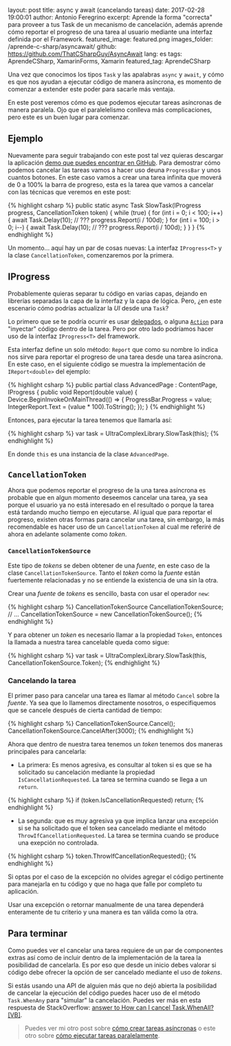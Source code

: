 layout: post
title: async y await (cancelando tareas)
date: 2017-02-28 19:00:01
author: Antonio Feregrino
excerpt: Aprende la forma &quot;correcta&quot; para proveer a tus Task de un mecanismo de cancelación, además aprende cómo reportar el progreso de una tarea al usuario mediante una interfaz definida por el Framework.
featured_image: featured.png
images_folder: /aprende-c-sharp/asyncawait/
github: https://github.com/ThatCSharpGuy/AsyncAwait
lang: es
tags: AprendeCSharp, XamarinForms, Xamarin
featured_tag: AprendeCSharp

Una vez que conocimos los tipos `Task` y las apalabras `async` y `await`, y cómo es que nos ayudan a ejecutar código de manera asíncrona, es momento de comenzar a extender este poder para sacarle más ventaja.  

En este post veremos cómo es que podemos ejecutar tareas asíncronas de manera paralela. Ojo que el paralelelismo conlleva más complicaciones, pero este es un buen lugar para comenzar.  

## Ejemplo  
Nuevamente para seguir trabajando con este post tal vez quieras descargar la aplicación <a href="https://github.com/ThatCSharpGuy/AsyncAwait" target="_blank">demo que puedes encontrar en GitHub</a>. Para demostrar cómo podemos cancelar las tareas vamos a hacer uso deuna `ProgressBar` y unos cuantos botones. En este caso vamos a crear una tarea infinita que moverá de 0 a 100% la barra de progreso, esta es la tarea que vamos a cancelar con las técnicas que veremos en este post:


{% highlight csharp %}
public static async Task SlowTask(IProgress<double> progress, CancellationToken token)
{
    while (true)
    {
        for (int i = 0; i < 100; i++)
        {
            await Task.Delay(10);
            // ???
            progress.Report(i / 100d);
        }
        for (int i = 100; i > 0; i--)
        {
            await Task.Delay(10);
            // ???
            progress.Report(i / 100d);
        }
    }
}
{% endhighlight %}  

Un momento... aquí hay un par de cosas nuevas: La interfaz `IProgress<T>` y  la clase `CancellationToken`, comenzaremos por la primera.  

## IProgress<T>  
Probablemente quieras separar tu código en varias capas, dejando en librerías separadas la capa de la interfaz y la capa de lógica. Pero, ¿en este escenario cómo podrías actualizar la *UI* desde una `Task`?

Lo primero que se te podría ocurrir es usar <a href="..\delegados-en-c-sharp" target="_blank">delegados</a>, o alguna <a href="..\func-y-action-en-c-sharp" target="_blank"><code>Action</code></a> para "inyectar" código dentro de la tarea. Pero por otro lado podríamos hacer uso de la interfaz `IProgress<T>` del framework.   

Esta interfaz define un solo método: `Report` que como su nombre lo indica nos sirve para reportar el progreso de una tarea desde una tarea asíncrona. En este caso, en el siguiente código se muestra la implementación de `IReport<double>` del ejemplo:  

{% highlight csharp %}
public partial class AdvancedPage : ContentPage, IProgress<double>
{
    public void Report(double value)
    {
        Device.BeginInvokeOnMainThread(() => 
        {
            ProgressBar.Progress = value;
            IntegerReport.Text = (value * 100).ToString();
        });
    }
{% endhighlight %}  

Entonces, para ejecutar la tarea tenemos que llamarla así:  

{% highlight csharp %}
var task = UltraComplexLibrary.SlowTask(this);
{% endhighlight %}  

En donde `this` es una instancia de la clase `AdvancedPage`.  

## `CancellationToken`
Ahora que podemos reportar el progreso de la una tarea asíncrona es probable que en algun momento deseemos cancelar una tarea, ya sea porque el usuario ya no está interesado en el resultado o porque la tarea está tardando mucho tiempo en ejecutarse. Al igual que para reportar el progreso, existen otras formas para cancelar una tarea, sin embargo, la más recomendable es hacer uso de un `CancellationToken` al cual me referiré de ahora en adelante solamente como *token*.  

### `CancellationTokenSource`

Este tipo de *tokens* se deben obtener de una *fuente*, en este caso de la clase `CancellationTokenSource`. Tanto el *token* como la *fuente* están fuertemente relacionadas y no se entiende la existencia de una sin la otra.  

Crear una *fuente* de *tokens* es sencillo, basta con usar el operador `new`:

{% highlight csharp %}
CancellationTokenSource CancellationTokenSource;
// ...
CancellationTokenSource = new CancellationTokenSource();
{% endhighlight %}  

Y para obtener un *token* es necesario llamar a la propiedad `Token`, entonces la llamada a nuestra tarea cancelable queda como sigue:  

{% highlight csharp %}
var task = UltraComplexLibrary.SlowTask(this, CancellationTokenSource.Token);
{% endhighlight %}  

### Cancelando la tarea  
El primer paso para cancelar una tarea es llamar al método `Cancel` sobre la *fuente*. Ya sea que lo llamemos directamente nosotros, o especifiquemos que se cancele después de cierta cantidad de tiempo:


{% highlight csharp %}
CancellationTokenSource.Cancel();  
CancellationTokenSource.CancelAfter(3000);
{% endhighlight %}  

Ahora que dentro de nuestra tarea tenemos un *token* tenemos dos maneras principales para cancelarla:  

 - La primera: Es menos agresiva, es consultar al token si es que se ha solicitado su cancelación mediante la propiedad `IsCancellationRequested`. La tarea se termina cuando se llega a un `return`.  

{% highlight csharp %}
if (token.IsCancellationRequested)
    return;
{% endhighlight %}  

 - La segunda: que es muy agresiva ya que implica lanzar una excepción si se ha solicitado que el token sea cancelado mediante el método `ThrowIfCancellationRequested`. La tarea se termina cuando se produce una exepción no controlada.

{% highlight csharp %}
token.ThrowIfCancellationRequested();
{% endhighlight %}  

Si optas por el caso de la excepción no olvides agregar el código pertinente para manejarla en tu código y que no haga que falle por completo tu aplicación.

Usar una excepción o retornar manualmente de una tarea dependerá enteramente de tu criterio y una manera es tan válida como la otra.  

## Para terminar  
Como puedes ver el cancelar una tarea requiere de un par de componentes extras así como de incluir dentro de la implementación de la tarea la posibilidad de cancelarla. Es por eso que desde un inicio debes valorar si código debe ofrecer la opción de ser cancelado mediante el uso de *tokens*.  

Si estás usando una API de alguien más que no dejó abierta la posibilidad de cancelar la ejecución del código puedes hacer uso de el método `Task.WhenAny` para "simular" la cancelación. Puedes ver más en esta respuesta de StackOverflow: <a href="http://stackoverflow.com/a/27240225" target="_blank">answer to How can I cancel Task.WhenAll? [VB]</a>.  


> Puedes ver mi otro post sobre <a href="..\async-await" target="_blank">cómo crear tareas asíncronas</a> o este otro sobre <a href="..\async-await-2" target="_blank">cómo ejecutar tareas paralelamente</a>.